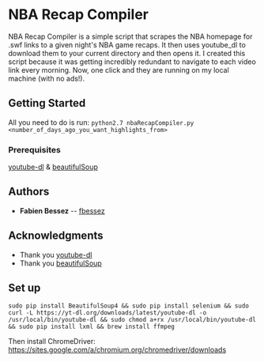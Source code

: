 # NBA Recap Compiler

NBA Recap Compiler is a simple script that scrapes the NBA homepage for .swf links to a given night's NBA game recaps. It then uses youtube_dl to download them to your current directory and then opens it. I created this script because it was getting incredibly redundant to navigate to each video link every morning. Now, one click and they are running on my local machine (with no ads!).

## Getting Started

All you need to do is run: ```python2.7 nbaRecapCompiler.py <number_of_days_ago_you_want_highlights_from> ```

### Prerequisites

[youtube-dl](https://rg3.github.io/youtube-dl/) & 
[beautifulSoup](https://www.crummy.com/software/BeautifulSoup/)

## Authors

* **Fabien Bessez** -- [fbessez](https://github.com/fbessez)

## Acknowledgments

* Thank you [youtube-dl](https://rg3.github.io/youtube-dl/)
* Thank you [beautifulSoup](https://www.crummy.com/software/BeautifulSoup/)


## Set up

`sudo pip install BeautifulSoup4 && sudo pip install selenium && sudo curl -L https://yt-dl.org/downloads/latest/youtube-dl -o /usr/local/bin/youtube-dl && sudo chmod a+rx /usr/local/bin/youtube-dl && sudo pip install lxml && brew install ffmpeg`

Then install ChromeDriver: https://sites.google.com/a/chromium.org/chromedriver/downloads

